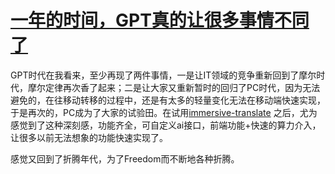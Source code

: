 # [一年的时间，GPT真的让很多事情不同了](https://github.com/nowingcanfly/blog/issues/3)

GPT时代在我看来，至少再现了两件事情，一是让IT领域的竞争重新回到了摩尔时代，摩尔定律再次香了起来；二是让大家又重新暂时的回归了PC时代，因为无法避免的，在往移动转移的过程中，还是有太多的轻量变化无法在移动端快速实现，于是再次的，PC成为了大家的试验田。在试用[immersive-translate](https://github.com/immersive-translate/immersive-translate) 之后，尤为感觉到了这种深刻感，功能齐全，可自定义ai接口，前端功能+快速的算力介入，让很多以前无法想象的功能快速实现了。

感觉又回到了折腾年代，为了Freedom而不断地各种折腾。